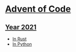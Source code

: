 # [Advent of Code](https://adventofcode.com/)

## [Year 2021](https://adventofcode.com/2021)

- [In Rust](https://github.com/matt2ology/advent-of-code-y2021-rust)
- [In Python](https://github.com/matt2ology/advent-of-code-y2021-python)
